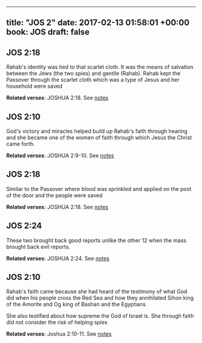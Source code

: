
---
title: "JOS 2"
date: 2017-02-13 01:58:01 +00:00
book: JOS
draft: false
---

## JOS 2:18

Rahab's identity was tied to that scarlet cloth. It was the means of salvation between the Jews (the two spies) and gentile (Rahab). Rahab kept the Passover through the scarlet cloth which was a type of Jesus and her household were saved

**Related verses**: JOSHUA 2:18. See [notes](https://my.bible.com/notes/2569389375100805445)


## JOS 2:10

God's victory and miracles helped build up Rahab's faith through hearing and she became one of the women of faith through which Jesus the Christ came forth.

**Related verses**: JOSHUA 2:9-10. See [notes](https://my.bible.com/notes/2569383901030768919)


## JOS 2:18

Similar to the Passover where blood was sprinkled and applied on the post of the door and the people were saved

**Related verses**: JOSHUA 2:18. See [notes](https://my.bible.com/notes/2568963871222784623)


## JOS 2:24

These two brought back good reports unlike the other 12 when the mass brought back evil reports.

**Related verses**: JOSHUA 2:24. See [notes](https://my.bible.com/notes/2568963130391257706)


## JOS 2:10

Rahab's faith came because she had heard of the testimony of what God did when his people cross the Red Sea and how they annihilated Sihon king of the Amorite and Og king of Bashan and the Egyptians 

She also testified about how supreme the God of Israel is. She through faith did not consider the risk of helping spies

**Related verses**: Joshua 2:10-11. See [notes](https://my.bible.com/notes/2480369891686474116)

